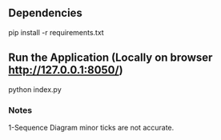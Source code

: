 

## Dependencies
pip install -r requirements.txt


## Run the Application (Locally on browser http://127.0.0.1:8050/)
python index.py 


### Notes

1-Sequence Diagram minor ticks are not accurate.


